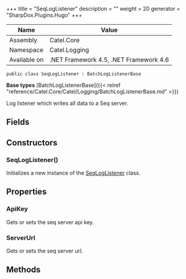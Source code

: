

+++
title = "SeqLogListener" 
description = ""
weight = 20
generator = "SharpDox.Plugins.Hugo"
+++

Name|Value
---|---
Assembly|Catel.Core
Namespace|Catel.Logging
Available on|.NET Framework 4.5, .NET Framework 4.6

```
public class SeqLogListener : BatchLogListenerBase
```

**Base types**
[BatchLogListenerBase]({{< relref "reference/Catel.Core/Catel/Logging/BatchLogListenerBase.md" >}})

Log listener which writes all data to a Seq server.

## Fields

## Constructors

### SeqLogListener()

Initializes a new instance of the [SeqLogListener](#) class.

## Properties

### ApiKey

Gets or sets the seq server api key.

### ServerUrl

Gets or sets the seq server url.

## Methods

